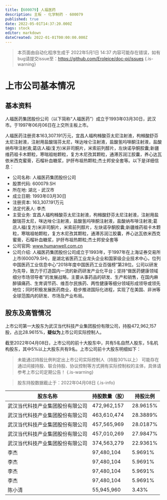 ```yaml
---
title: [600079] 人福医药
description: 主板 - 化学制药 - 600079
published: true
date: 2022-05-01T14:37:20.000Z
tags: stock
editor: markdown
dateCreated: 2022-01-01T00:00:00.000Z
---
```


> 本页面由自动化程序生成于 2022年5月1日 14:37
> 内容可能存在错误，如有bug请提交issue至：https://github.com/Eroleice/doc-pi/issues
{.is-warning}

# 上市公司基本情况

## 基本资料

人福医药集团股份公司（以下简称“人福医药”）成立于1993年03月30日，武汉市。于1997年06月06日在上交所主板上市。

人福医药注册资本163,307.191万元，宜昌人福枸橼酸芬太尼注射液，枸橼酸舒芬太尼注射液，注射用盐酸瑞芬太尼，咪达唑仑注射液，盐酸氢吗啡酮注射液，盐酸纳布啡注射液;葛店人福(复方)米非司酮片，米索前列醇片，左炔诺孕酮胶囊;新疆维药祖卡木颗粒，寒喘祖帕颗粒，复方木尼孜其颗粒，通滞苏润江胶囊，养心达瓦依米西克蜜膏，石榴补血糖浆，护肝布祖热颗粒;杰士邦安全套等。以下是详细信息：

- 公司名称: 人福医药集团股份公司
- 股票代码: 600079.SH
- 所在地: 湖北 - 武汉市
- 成立日期: 1993年03月30日
- 注册资本: 163,307.191万元
- 法定代表人: 李杰
- 主营业务: 宜昌人福枸橼酸芬太尼注射液，枸橼酸舒芬太尼注射液，注射用盐酸瑞芬太尼，咪达唑仑注射液，盐酸氢吗啡酮注射液，盐酸纳布啡注射液;葛店人福(复方)米非司酮片，米索前列醇片，左炔诺孕酮胶囊;新疆维药祖卡木颗粒，寒喘祖帕颗粒，复方木尼孜其颗粒，通滞苏润江胶囊，养心达瓦依米西克蜜膏，石榴补血糖浆，护肝布祖热颗粒;杰士邦安全套等
- 公司官网: www.humanwell.com.cn
- 公司介绍: 人福医药集团股份公司成立于1993年，于1997年在上海证券交易所上市(600079.SH)，是湖北省医药工业龙头企业和国家级企业技术中心，位列中国医药工业信息中心“2018年度中国医药工业百强榜”第28位。公司以研发为先导，致力于打造国内一流的新药研发产业化平台；坚持“做医药健康领域细分市场领导者”的发展战略，主要从事药品的研发、生产和销售，在国内麻醉镇痛药、生育调节药、维吾尔民族药、两性健康等细分领域形成领导或领先地位；同时积极发展医药商业，稳步推进国际化进程，实现了在美国、非洲等全球范围内的研发、市场及产业布局。


## 股东及高管情况

上市公司第一大股东为武汉当代科技产业集团股份有限公司，持股472,962,157股，占比28.9615%，**疑似为**上市公司实际控制人。

截至2022年04月08日，上市公司的前十大股东中，共有5名自然人股东，5名机构股东，其中5%以上大股东共有9名。上市公司前十大股东明细如下：

> 未能通过持股比例判定出上市公司实际控制人（持股30%以上）
> 可能存在通过间接持股、联合持股、协议控制等方式拥有实际控制权的主体，具体请参考上市公司定期公告！
{.is-warning}

> 股东持股数据截止于：2022年04月08日
{.is-info}

| 股东名称 | 持股数量（股） | 持股比例 |
| --- | --- | --- |
| 武汉当代科技产业集团股份有限公司 | 472,962,157 | 28.9615% |
| 武汉当代科技产业集团股份有限公司 | 463,610,474 | 28.3889% |
| 武汉当代科技产业集团股份有限公司 | 457,565,969 | 28.0187% |
| 武汉当代科技产业集团股份有限公司 | 457,010,269 | 27.9847% |
| 武汉当代科技产业集团股份有限公司 | 374,563,279 | 22.9361% |
| 李杰 | 97,480,104 | 5.9691% |
| 李杰 | 97,480,104 | 5.9691% |
| 李杰 | 97,480,104 | 5.9691% |
| 李杰 | 97,480,104 | 5.9691% |
| 陈小清 | 55,945,960 | 3.43% |




